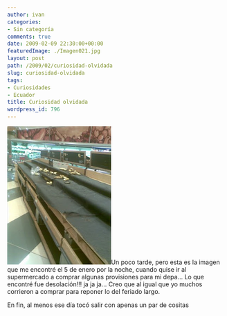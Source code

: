 ```yaml
---
author: ivan
categories:
- Sin categoría
comments: true
date: 2009-02-09 22:30:00+00:00
featuredImage: ./Imagen021.jpg
layout: post
path: /2009/02/curiosidad-olvidada
slug: curiosidad-olvidada
tags:
- Curiosidades
- Ecuador
title: Curiosidad olvidada
wordpress_id: 796
---
```


[![](./Imagen021.jpg)](https://4.bp.blogspot.com/_T2UWuNJg3dQ/SZBohMl9Z8I/AAAAAAAABVY/gos1buHInkg/s1600-h/Imagen021.jpg)Un poco tarde, pero esta es la imagen que me encontré el 5 de enero por la noche, cuando quise ir al supermercado a comprar algunas provisiones para mi depa... Lo que encontré fue desolación!!! ja ja ja... Creo que al igual que yo muchos corrieron a comprar para reponer lo del feriado largo.

En fin, al menos ese día tocó salir con apenas un par de cositas
